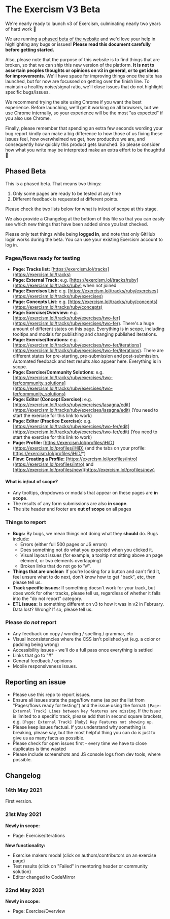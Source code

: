 # The Exercism V3 Beta

We're nearly ready to launch v3 of Exercism, culminating nearly two years of hard work 🎉

We are running a [phased beta of the website](https://exercism.lol) and we'd love your help in highlighting any bugs or issues!
**Please read this document carefully before getting started.**

Also, please note that the purpose of this website is to find things that are broken, so that we can ship this new version of the platform.
**It is not to assertain peoples thoughts or opinions on v3 in general, or to get ideas for improvements.**
We'll have space for improving things once the site has launched, but for now are focussed on getting over the finish line.
To maintain a healthy noise/signal ratio, we'll close issues that do not highlight specific bugs/issues.

We recommend trying the site using Chrome if you want the best experience. 
Before launching, we'll get it working on all browsers, but we use Chrome internally, so your experience will be the most "as expected" if you also use Chrome.

Finally, please remember that spending an extra few seconds wording your bug report kindly can make a big difference to how those of us fixing these issues feel, how overwhelmed we get, how productive we are, and consequently how quickly this product gets launched. 
So please consider how what you write may be interpreted make an extra effort to be thoughtful 🙂

## Phased Beta

This is a phased beta.
That means two things:
1. Only some pages are ready to be tested at any time
2. Different feedback is requested at different points.

Please check the two lists below for what is in/out of scope at this stage.

We also provide a Changelog at the bottom of this file so that you can easily see which new things that have been added since you last checked.

Please only test things while being **logged in**, and note that only GitHub login works during the beta.
You can use your existing Exercism account to log in.

### Pages/flows ready for testing

- **Page: Tracks list:** [https://exercism.lol/tracks](https://exercism.lol/tracks)
- **Page: External Track:** e.g. [https://exercism.lol/tracks/ruby](https://exercism.lol/tracks/ruby) when not joined
- **Page: Exercises List:** e.g. [https://exercism.lol/tracks/ruby/exercises](https://exercism.lol/tracks/ruby/exercises)
- **Page: Concepts List:** e.g. [https://exercism.lol/tracks/ruby/concepts](https://exercism.lol/tracks/ruby/concepts)
- **Page: Exercise/Overview:** e.g. [https://exercism.lol/tracks/ruby/exercises/two-fer](https://exercism.lol/tracks/ruby/exercises/two-fer). There's a huge amount of different states on this page. Everything is in scope, including tooltips and modals for publishing and changing published iterations.
- **Page: Exercise/Iterations:** e.g. [https://exercism.lol/tracks/ruby/exercises/two-fer/iterations](https://exercism.lol/tracks/ruby/exercises/two-fer/iterations). There are different states for pre-starting, pre-submission and post-submission. Automated feedback and test results also appear here. Everything is in scope.
- **Page: Exercise/Community Solutions**: e.g. [https://exercism.lol/tracks/ruby/exercises/two-fer/community_solutions](https://exercism.lol/tracks/ruby/exercises/two-fer/community_solutions)
- **Page: Editor (Concept Exercise):** e.g. [https://exercism.lol/tracks/ruby/exercises/lasagna/edit](https://exercism.lol/tracks/ruby/exercises/lasagna/edit) (You need to start the exercise for this link to work)
- **Page: Editor (Practice Exercise):** e.g. [https://exercism.lol/tracks/ruby/exercises/two-fer/edit](https://exercism.lol/tracks/ruby/exercises/two-fer/edit) (You need to start the exercise for this link to work)
- **Page: Profile:** [https://exercism.lol/profiles/iHiD](https://exercism.lol/profiles/iHiD) (and the tabs on your profile: https://exercism.lol/profiles/iHiD/*)
- **Flow: Creating a Profile:** [https://exercism.lol/profiles/intro](https://exercism.lol/profiles/intro) and [https://exercism.lol/profiles/new](https://exercism.lol/profiles/new)

#### What is in/out of scope?

- Any tooltips, dropdowns or modals that appear on these pages are **in scope**.
- The results of any form submissions are also **in scope**.
- The site header and footer are **out of scope** on all pages

### Things to report

- **Bugs:** By bugs, we mean things not doing what they **should** do. Bugs include:
  - Errors (either full 500 pages or JS errors)
  - Does something not do what you expected when you clicked it.
  - Visual layout issues (for example, a tooltip not sitting above an page element, or two elements overlapping)
  - Broken links that do not go to "#".
- **Things that are unclear:** If you're looking for a button and can't find it, feel unsure what to do next, don't know how to get "back", etc, then please tell us.
- **Track specific issues:** If something doesn't work for your track, but does work for other tracks, please tell us, regardless of whether it falls into the "do not report" category.
- **ETL issues:** Is something different on v3 to how it was in v2 in February. Data lost? Wrong? If so, please tell us.

### Please do *not* report
- Any feedback on copy / wording / spelling / grammar, etc
- Visual inconsistencies where the CSS isn't polished yet (e.g. a color or padding being wrong)
- Accessibility issues - we'll do a full pass once everything is settled
- Links that go to "#"
- General feedback / opinions
- Mobile responsiveness issues.

## Reporting an issue

- Please use this repo to report issues.
- Ensure all issues state the page/flow name (as per the list from "Pages/flows ready for testing") and the issue using the format: `[Page: External Track] Lines between key features are missing`. If the issue is limited to a specific track, please add that in second square brackets, e.g. `[Page: External Track] [Ruby] Key Features not showing up`.
- Please keep issues factual. If you understand why something is breaking, please say, but the most helpful thing you can do is just to give us as many facts as possible.
- Please check for open issues first - every time we have to close duplicates is time wasted 
- Please include screenshots and JS console logs from dev tools, where possible.

## Changelog


### 14th May 2021

First version.

### 21st May 2021

**Newly in scope:**

- Page: Exercise/Iterations

**New functionality:**

- Exercise makers modal (click on authors/contributors on an exercise page)
- Test results (click on "Failed" in mentoring header or community solution)
- Editor changed to CodeMirror

### 22nd May 2021

**Newly in scope:**

- Page: Exercise/Overview
